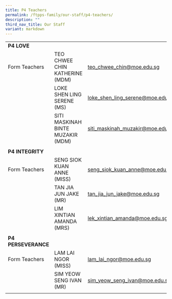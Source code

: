 ```yaml
---
title: P4 Teachers
permalink: /ftpps-family/our-staff/p4-teachers/
description: ""
third_nav_title: Our Staff
variant: markdown
---
```

|  |  |  |
|---|---|---|
|  **P4 LOVE** |   |   |
|  Form Teachers |  TEO CHWEE CHIN KATHERINE (MDM)  |  [teo_chwee_chin@moe.edu.sg](mailto:teo_chwee_chin@moe.edu.sg) |
|  |  LOKE SHEN LING SERENE (MS) |  [loke_shen_ling_serene@moe.edu.sg](mailto:loke_shen_ling_serene@moe.edu.sg) |
|   |  SITI MASKINAH BINTE MUZAKIR (MDM) |  [siti_maskinah_muzakir@moe.edu.sg](mailto:siti_maskinah_muzakir@moe.edu.sg) |
|  |  |  |
|  **P4 INTEGRITY** |  |  |
|  Form Teachers |  SENG SIOK KUAN ANNE (MISS) |  [seng_siok_kuan_anne@moe.edu.sg](mailto:seng_siok_kuan_anne@moe.edu.sg) |
|   |  TAN JIA JUN JAKE (MR) |  [tan_jia_jun_jake@moe.edu.sg](mailto:tan_jia_jun_jake@moe.edu.sg) |
|   |  LIM XINTIAN AMANDA (MRS) |  [lek_xintian_amanda@moe.edu.sg](mailto:lek_xintian_amanda@moe.edu.sg) |
|  |   |   |
|  **P4 PERSEVERANCE** |   |   |
|  Form Teachers |  LAM LAI NGOR (MISS)  |  [lam_lai_ngor@moe.edu.sg](mailto:lam_lai_ngor@moe.edu.sg) |
|  |  SIM YEOW SENG IVAN (MR) |  [sim_yeow_seng_ivan@moe.edu.sg](mailto:sim_yeow_seng_ivan@moe.edu.sg) |
|  |  |  |